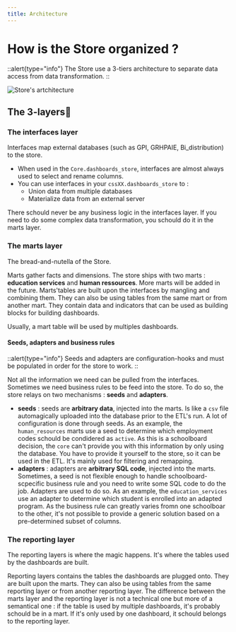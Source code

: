 ```yaml
---
title: Architecture
---
```


# How is the Store organized ?

::alert{type="info"}
The Store use a 3-tiers architecture to separate data access from data transformation.
::

![Store's artchitecture](/using/architecture.webp "architecture")

## The 3-layers🧅

### The interfaces layer
Interfaces map external databases (such as GPI, GRHPAIE, Bi_distribution) to the store.

* When used in the `Core.dashboards_store`, interfaces are almost always used to select and rename columns.
* You can use interfaces in your `cssXX.dashboards_store` to :
  * Union data from multiple databases
  * Materialize data from an external server

There schould never be any business logic in the interfaces layer. If you need to do some complex data transformation, you schould do it in the marts layer.

### The marts layer
The bread-and-nutella of the Store.

Marts gather facts and dimensions. The store ships with two marts : **education services** and **human ressources**. More marts will be added in the future. 
Marts'tables are built upon the interfaces by mangling and combining them. They can also be using tables from the same mart or from another mart. They contain data and indicators that can be used as building blocks for building dashboards.

Usually, a mart table will be used by multiples dashboards. 

#### Seeds, adapters and business rules

::alert{type="info"}
Seeds and adapters are configuration-hooks and must be populated in order for the store to work.
::

Not all the information we need can be pulled from the interfaces. Sometimes we need business rules to be feed into the store. To do so, the store relays on two mechanisms : **seeds** and **adapters**.

* **seeds** : seeds are **arbitrary data**, injected into the marts. Is like a `csv` file automagically uploaded into the database prior to the ETL's run.  A lot of configuration is done through seeds. As an example, the `human_resources` marts use a seed to determine which employment codes schould be condidered as `active`. As this is a schoolboard decision, the `core` can't provide you with this information by only using the database. You have to provide it yourself to the store, so it can be used in the ETL. It's mainly used for filtering and remapping. 
* **adapters** : adapters are **arbitrary SQL code**, injected into the marts. Sometimes, a seed is not flexible enough to handle schoolboard-scpecific business rule and you need to write some SQL code to do the job. Adapters are used to do so. As an example, the `education_services` use an adapter to determine which student is enrolled into an adapted program. As the business rule can greatly varies fromn one schoolboar to the other, it's not possible to provide a generic solution based on a pre-determined subset of columns.

### The reporting layer

The reporting layers is where the magic happens. It's where the tables used by the dashboards are built.

Reporting layers contains the tables the dashboards are plugged onto. They are built upon the marts. They can also be using tables from the same reporting layer or from another reporting layer. The difference between the marts layer and the reporting layer is not a technical one but more of a semantical one : if the table is used by multiple dashboards, it's probably schould be in a mart. If it's only used by one dashboard, it schould belongs to the reporting layer.